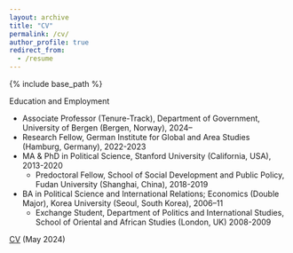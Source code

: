 ```yaml
---
layout: archive
title: "CV"
permalink: /cv/
author_profile: true
redirect_from:
  - /resume
---
```

{% include base_path %}  

Education and Employment

- Associate Professor (Tenure-Track), Department of Government, University of Bergen (Bergen, Norway), 2024–
- Research Fellow, German Institute for Global and Area Studies (Hamburg, Germany), 2022-2023
- MA & PhD in Political Science, Stanford University (California, USA), 2013-2020
   - Predoctoral Fellow, School of Social Development and Public Policy, Fudan University (Shanghai, China), 2018-2019
- BA in Political Science and International Relations; Economics (Double Major), Korea University (Seoul, South Korea), 2006–11
   - Exchange Student, Department of Politics and International Studies, School of Oriental and African Studies (London, UK) 2008-2009

[CV](https://drive.google.com/file/d/1dfyo3i-JFInbHklYnnsx27eP9VxValfP/view?usp=drive_link)
(May 2024)
